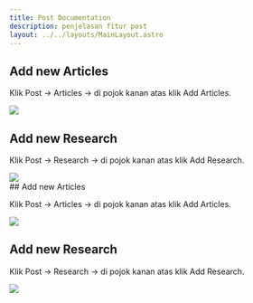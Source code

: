 ```yaml
---
title: Post Documentation
description: penjelasan fitur post
layout: ../../layouts/MainLayout.astro
---
```


## Add new Articles

Klik Post -> Articles -> di pojok kanan atas klik Add Articles.

<div class="component-preview">
    <img src="https://i.im.ge/2023/03/05/7wJYKF.image.png">
</div>

## Add new Research

Klik Post -> Research -> di pojok kanan atas klik Add Research.

<div class="component-preview">
    <img src="https://i.im.ge/2023/03/05/7wJZ7h.image.png">
</div>## Add new Articles

Klik Post -> Articles -> di pojok kanan atas klik Add Articles.

<div class="component-preview">
    <img src="https://i.im.ge/2023/03/05/7wJYKF.image.png">
</div>

## Add new Research

Klik Post -> Research -> di pojok kanan atas klik Add Research.

<div class="component-preview">
    <img src="https://i.im.ge/2023/03/05/7wJZ7h.image.png">
</div>
